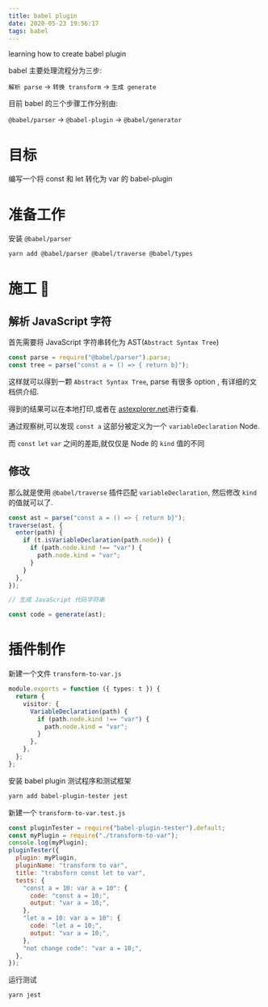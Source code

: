 ```yaml
---
title: babel plugin
date: 2020-05-23 19:56:17
tags: babel
---
```


learning how to create babel plugin

<!-- more -->

babel 主要处理流程分为三步:

`解析 parse` -> `转换 transform` -> `生成 generate`

目前 babel 的三个步骤工作分别由:

`@babel/parser` -> `@babel-plugin` -> `@babel/generator`

# 目标

编写一个将 const 和 let 转化为 var 的 babel-plugin

# 准备工作

安装 `@babel/parser`

```bash
yarn add @babel/parser @babel/traverse @babel/types
```

# 施工 🚧

## 解析 JavaScript 字符

首先需要将 JavaScript 字符串转化为 AST(`Abstract Syntax Tree`)

```js
const parse = require("@babel/parser").parse;
const tree = parse("const a = () => { return b}");
```

这样就可以得到一颗 `Abstract Syntax Tree`, parse 有很多 option , 有详细的文档供介绍.

得到的结果可以在本地打印,或者在 [astexplorer.net](https://astexplorer.net/)进行查看.

通过观察树,可以发现 `const a` 这部分被定义为一个 `variableDeclaration` Node.

而 `const` `let` `var` 之间的差距,就仅仅是 Node 的 `kind` 值的不同

## 修改

那么就是使用 `@babel/traverse` 插件匹配 `variableDeclaration`, 然后修改 `kind` 的值就可以了.

```js
const ast = parse("const a = () => { return b}");
traverse(ast, {
  enter(path) {
    if (t.isVariableDeclaration(path.node)) {
      if (path.node.kind !== "var") {
        path.node.kind = "var";
      }
    }
  },
});

// 生成 JavaScript 代码字符串

const code = generate(ast);
```

# 插件制作

新建一个文件 `transform-to-var.js`

```ts
module.exports = function ({ types: t }) {
  return {
    visitor: {
      VariableDeclaration(path) {
        if (path.node.kind !== "var") {
          path.node.kind = "var";
        }
      },
    },
  };
};
```

安装 babel plugin 测试程序和测试框架

```bash
yarn add babel-plugin-tester jest
```

新建一个 `transform-to-var.test.js`

```js
const pluginTester = require("babel-plugin-tester").default;
const myPlugin = require("./transform-to-var");
console.log(myPlugin);
pluginTester({
  plugin: myPlugin,
  pluginName: "transform to var",
  title: "trabsforn const let to var",
  tests: {
    "const a = 10: var a = 10": {
      code: "const a = 10;",
      output: "var a = 10;",
    },
    "let a = 10: var a = 10": {
      code: "let a = 10;",
      output: "var a = 10;",
    },
    "not change code": "var a = 10;",
  },
});
```

运行测试

```bash
yarn jest
```
